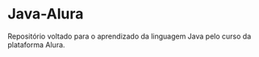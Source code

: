 # Java-Alura
Repositório voltado para o aprendizado da linguagem Java pelo curso da plataforma Alura.
